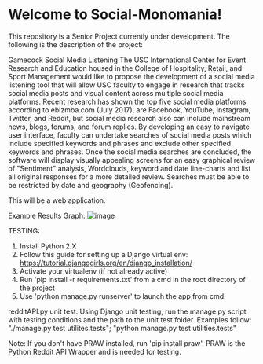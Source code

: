 # Welcome to Social-Monomania!
This repository is a Senior Project currently under development. The following is the description of the project:

Gamecock Social Media Listening
The USC International Center for Event Research and Education housed in the College of Hospitality, Retail, and Sport Management would like to propose the development of a social media listening tool that will allow USC faculty to engage in research that tracks social media posts and visual content across multiple social media platforms.  Recent research has shown the top five social media platforms according to ebizmba.com (July 2017), are Facebook, YouTube, Instagram, Twitter, and Reddit, but social media research also can include mainstream news, blogs, forums, and forum replies.  By developing an easy to navigate user interface, faculty can undertake searches of social media posts which include specified keywords and phrases and exclude other specified keywords and phrases.   Once the social media searches are concluded, the software will display visually appealing screens for an easy graphical review of "Sentiment" analysis, Wordclouds, keyword and date line-charts and list all original responses for a more detailed review. Searches must be able to be restricted by date and geography (Geofencing).

This will be a web application.

Example Results Graph:
![image](https://user-images.githubusercontent.com/31394858/33293040-5d804612-d399-11e7-8a5e-8e43b2f0e376.png)

TESTING:

1) Install Python 2.X
2) Follow this guide for setting up a Django virtual env: https://tutorial.djangogirls.org/en/django_installation/
3) Activate your virtualenv (if not already active)
4) Run 'pip install -r requirements.txt' from a cmd in the root directory of the project
5) Use 'python manage.py runserver' to launch the app from cmd.

redditAPI.py unit test: Using Django unit testing, run the manage.py script with testing conditions and the path to the unit test folder. Examples follow: "./manage.py test utilites.tests"; "python manage.py test utilities.tests"

Note: If you don't have PRAW installed, run 'pip install praw'.  PRAW is the Python Reddit API Wrapper and is needed for testing.
